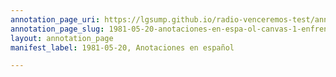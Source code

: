 ```yaml
---
annotation_page_uri: https://lgsump.github.io/radio-venceremos-test/annotations/1981-05-20-anotaciones-en-espa-ol-canvas-1-enfrentamiento.json
annotation_page_slug: 1981-05-20-anotaciones-en-espa-ol-canvas-1-enfrentamiento
layout: annotation_page
manifest_label: 1981-05-20, Anotaciones en español

---
```

